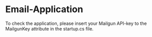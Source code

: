 # Email-Application
To check the application, please insert your Mailgun API-key to the MailgunKey attribute in the startup.cs file.
